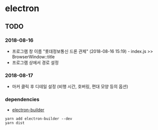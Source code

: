 # electron

## TODO
### 2018-08-16
- 프로그램 창 이름 "롯데정보통신 드론 관제" (2018-08-16 15:19) - index.js >> BrowserWindow::title
- 프로그램 상에서 경로 설정
### 2018-08-17
- 마커 클릭 후 디테일 설정 (비행 시간, 호버링, 편대 모양 등의 옵션)

### dependencies
- [electron-builder](https://github.com/electron-userland/electron-builder)
```
yarn add electron-builder --dev
yarn dist
```